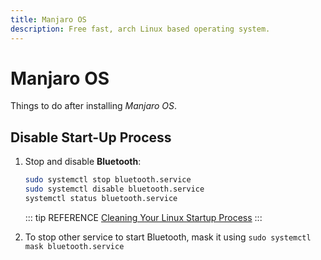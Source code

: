 ```yaml
---
title: Manjaro OS
description: Free fast, arch Linux based operating system.
---
```


# Manjaro OS

Things to do after installing _Manjaro OS_.

## Disable Start-Up Process

1. Stop and disable **Bluetooth**:

   ```bash
   sudo systemctl stop bluetooth.service
   sudo systemctl disable bluetooth.service
   systemctl status bluetooth.service
   ```

   ::: tip REFERENCE
   [Cleaning Your Linux Startup Process](https://www.linux.com/topic/desktop/cleaning-your-linux-startup-process/)
   :::

2. To stop other service to start Bluetooth, mask it using `sudo systemctl mask bluetooth.service`
